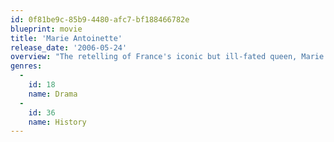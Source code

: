 ```yaml
---
id: 0f81be9c-85b9-4480-afc7-bf188466782e
blueprint: movie
title: 'Marie Antoinette'
release_date: '2006-05-24'
overview: "The retelling of France's iconic but ill-fated queen, Marie Antoinette. From her betrothal and marriage to Louis XVI at 15 to her reign as queen at 19 and ultimately the fall of Versailles."
genres:
  -
    id: 18
    name: Drama
  -
    id: 36
    name: History
---
```

